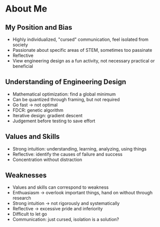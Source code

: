 # About Me

## My Position and Bias
 - Highly individualized, "cursed" communication, feel isolated from society
 - Passionate about specific areas of STEM, sometimes too passinate
 - Reflective
 - View engineering design as a fun activity, not necessary practical or beneficial

## Understanding of Engineering Design
 - Mathematical optimization: find a global minimum
 - Can be quantized through framing, but not required
 - Go fast -> not optimal
 - FDCR: genetic algorithm
 - Iterative design: gradient descent
 - Judgement before testing to save effort

## Values and Skills
 - Strong intuition: understanding, learning, analyzing, using things
 - Reflective: identify the causes of failure and success
 - Concentration without distraction

## Weaknesses
 - Values and skills can correspond to weakness
 - Enthuasiasm -> overlook important things, hand on without through research
 - Strong intuition -> not rigorously and systematically
 - Reflective -> excessive pride and inferiority
 - Difficult to let go
 - Communication: just cursed, isolation is a solution?

